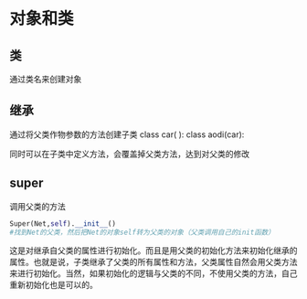# 对象和类

## 类

通过类名来创建对象

## 继承

通过将父类作物参数的方法创建子类
class car( ):
class aodi(car):

同时可以在子类中定义方法，会覆盖掉父类方法，达到对父类的修改

## super

调用父类的方法

```python
Super(Net,self).__init__()
#找到Net的父类，然后把Net的对象self转为父类的对象（父类调用自己的init函数）
```

这是对继承自父类的属性进行初始化。而且是用父类的初始化方法来初始化继承的属性。也就是说，子类继承了父类的所有属性和方法，父类属性自然会用父类方法来进行初始化。当然，如果初始化的逻辑与父类的不同，不使用父类的方法，自己重新初始化也是可以的。